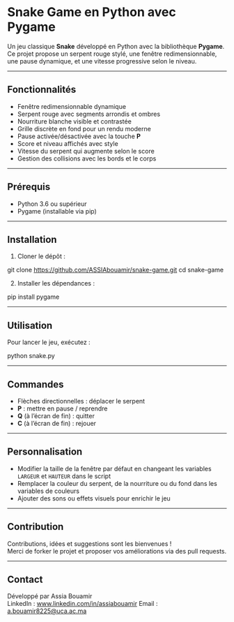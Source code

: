 # Snake Game en Python avec Pygame

Un jeu classique **Snake** développé en Python avec la bibliothèque **Pygame**.  
Ce projet propose un serpent rouge stylé, une fenêtre redimensionnable, une pause dynamique, et une vitesse progressive selon le niveau.

---

## Fonctionnalités

- Fenêtre redimensionnable dynamique  
- Serpent rouge avec segments arrondis et ombres  
- Nourriture blanche visible et contrastée  
- Grille discrète en fond pour un rendu moderne  
- Pause activée/désactivée avec la touche **P**  
- Score et niveau affichés avec style  
- Vitesse du serpent qui augmente selon le score  
- Gestion des collisions avec les bords et le corps  

---

## Prérequis

- Python 3.6 ou supérieur  
- Pygame (installable via pip)  

---

## Installation

1. Cloner le dépôt :

git clone https://github.com/ASSIAbouamir/snake-game.git
cd snake-game

2. Installer les dépendances :

pip install pygame

---

## Utilisation

Pour lancer le jeu, exécutez :

python snake.py

---

## Commandes

- Flèches directionnelles : déplacer le serpent  
- **P** : mettre en pause / reprendre  
- **Q** (à l’écran de fin) : quitter  
- **C** (à l’écran de fin) : rejouer  

---

## Personnalisation

- Modifier la taille de la fenêtre par défaut en changeant les variables `LARGEUR` et `HAUTEUR` dans le script  
- Remplacer la couleur du serpent, de la nourriture ou du fond dans les variables de couleurs  
- Ajouter des sons ou effets visuels pour enrichir le jeu  

---

## Contribution

Contributions, idées et suggestions sont les bienvenues !  
Merci de forker le projet et proposer vos améliorations via des pull requests.

---

## Contact

Développé par Assia Bouamir  
LinkedIn : www.linkedin.com/in/assiabouamir
Email : a.bouamir8225@uca.ac.ma
